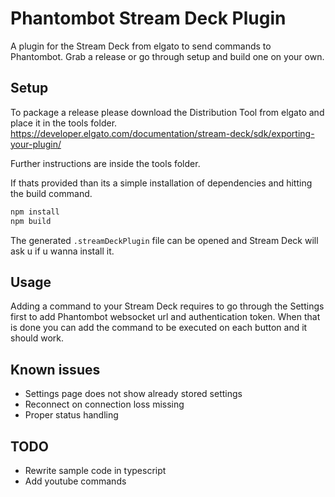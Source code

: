 # Phantombot Stream Deck Plugin

A plugin for the Stream Deck from elgato to send commands to Phantombot. Grab a release or go through setup and build one on your own.

## Setup

To package a release please download the Distribution Tool from elgato and place it in the tools folder. <https://developer.elgato.com/documentation/stream-deck/sdk/exporting-your-plugin/>

Further instructions are inside the tools folder.

If thats provided than its a simple installation of dependencies and hitting the build command.

```bash
npm install
npm build
```

The generated `.streamDeckPlugin` file can be opened and Stream Deck will ask u if u wanna install it.

## Usage

Adding a command to your Stream Deck requires to go through the Settings first to add Phantombot websocket url and authentication token. When that is done you can add the command to be executed on each button and it should work.

## Known issues

- Settings page does not show already stored settings
- Reconnect on connection loss missing
- Proper status handling

## TODO

- Rewrite sample code in typescript
- Add youtube commands
